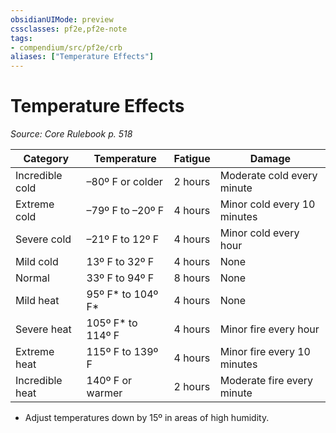 ```yaml
---
obsidianUIMode: preview
cssclasses: pf2e,pf2e-note
tags:
- compendium/src/pf2e/crb
aliases: ["Temperature Effects"]
---
```

# Temperature Effects  
*Source: Core Rulebook p. 518*  

| Category | Temperature | Fatigue | Damage |
|----------|-------------|---------|--------|
| Incredible cold | –80º F or colder | 2 hours | Moderate cold every minute |
| Extreme cold | –79º F to –20º F | 4 hours | Minor cold every 10 minutes |
| Severe cold | –21º F to 12º F | 4 hours | Minor cold every hour |
| Mild cold | 13º F to 32º F | 4 hours | None |
| Normal | 33º F to 94º F | 8 hours | None |
| Mild heat | 95º F* to 104º F* | 4 hours | None |
| Severe heat | 105º F* to 114º F | 4 hours | Minor fire every hour |
| Extreme heat | 115º F to 139º F | 4 hours | Minor fire every 10 minutes |
| Incredible heat | 140º F or warmer | 2 hours | Moderate fire every minute |

* Adjust temperatures down by 15º in areas of high humidity.